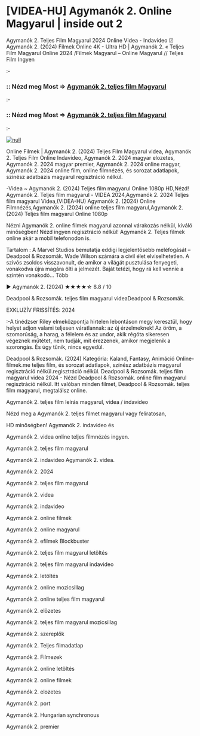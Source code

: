 # [VIDEA-HU] Agymanók 2. Online Magyarul | inside out 2



Agymanók 2. Teljes Film Magyarul 2024 Online Videa - Indavideo ☑ Agymanók 2. (2024) Filmek Online 4K - Ultra HD | Agymanók 2. « Teljes Film Magyarul Online 2024 /Filmek Magyarul – Online Magyarul // Teljes Film Ingyen

:-

### :: Nézd meg Most => [Agymanók 2. teljes film Magyarul](https://popcornflix-hd.org/hu/movie/1022789/agymank-2.html)

:-

### :: Nézd meg Most => [Agymanók 2. teljes film Magyarul](https://popcornflix-hd.org/hu/movie/1022789/agymank-2.html)

:-

[![null](https://static.wixstatic.com/media/855a25_043b5abeb4ae4d35ac003198e7fe56ed~mv2.gif)](https://popcornflix-hd.org/hu/movie/1022789/agymank-2.html)

Online Filmek | Agymanók 2. (2024) Teljes Film Magyarul videa, Agymanók 2. Teljes Film Online Indavideo, Agymanók 2. 2024 magyar elozetes, Agymanók 2. 2024 magyar premier, Agymanók 2. 2024 online magyar, Agymanók 2. 2024 online film, online filmnézés, és sorozat adatlapok, színész adatbázis magyarul regisztráció nélkül.

-Videa ~ Agymanók 2. (2024) Teljes film magyarul Online 1080p HD,Nézd! Agymanók 2. Teljes film magyarul - VIDEA 2024,Agymanók 2. 2024 Teljes film magyarul Videa,(VIDEA-HU) Agymanók 2. (2024) Online Filmnézés,Agymanók 2. (2024) online teljes film magyarul,Agymanók 2. (2024) Teljes film magyarul Online 1080p

Nézni Agymanók 2. online filmek magyarul azonnal várakozás nélkül, kiváló minőségben! Nézd ingyen regisztráció nélkül! Agymanók 2. Teljes filmek online akár a mobil telefonodon is.

Tartalom : A Marvel Studios bemutatja eddigi legjelentősebb meléfogását – Deadpool & Rozsomák. Wade Wilson számára a civil élet elviselhetetlen. A szívós zsoldos visszavonult, de amikor a világát pusztulása fenyegeti, vonakodva újra magára ölti a jelmezét. Baját tetézi, hogy rá kell vennie a szintén vonakodó… Több

▶️ Agymanók 2. (2024) ★★★★☆ 8.8 / 10

Deadpool & Rozsomák. teljes film magyarul videaDeadpool & Rozsomák.

EXKLUZÍV FRISSÍTÉS: 2024

:-A tinédzser Riley elmeközpontja hirtelen lebontáson megy keresztül, hogy helyet adjon valami teljesen váratlannak: az új érzelmeknek! Az öröm, a szomorúság, a harag, a félelem és az undor, akik régóta sikeresen végeznek műtétet, nem tudják, mit érezzenek, amikor megjelenik a szorongás. És úgy tűnik, nincs egyedül.

Deadpool & Rozsomák. (2024) Kategória: Kaland, Fantasy, Animáció Online-filmek.me teljes film, és sorozat adatlapok, színész adatbázis magyarul regisztráció nélkül.regisztráció nélkül. Deadpool & Rozsomák. teljes film magyarul videa 2024 - Nézd Deadpool & Rozsomák. online film magyarul regisztráció nélkül. Itt valóban minden filmet, Deadpool & Rozsomák. teljes film magyarul, megtalálsz online.

Agymanók 2. teljes film leírás magyarul, videa / indavideo

Nézd meg a Agymanók 2. teljes filmet magyarul vagy feliratosan, 

HD minőségben! Agymanók 2. indavideo és 

Agymanók 2. videa online teljes filmnézés ingyen. 

Agymanók 2. teljes film magyarul 

Agymanók 2. indavideo Agymanók 2. videa.

Agymanók 2. 2024

Agymanók 2. teljes film magyarul

Agymanók 2. videa

Agymanók 2. indavideo

Agymanók 2. online filmek

Agymanók 2. online magyarul

Agymanók 2. efilmek Blockbuster

Agymanók 2. teljes film magyarul letöltés

Agymanók 2. teljes film magyarul indavideo

Agymanók 2. letöltés

Agymanók 2. online mozicsillag

Agymanók 2. online teljes film magyarul

Agymanók 2. előzetes

Agymanók 2. teljes film magyarul mozicsillag

Agymanók 2. szereplők

Agymanók 2. Teljes filmadatlap

Agymanók 2. Filmezek

Agymanók 2. online letöltés

Agymanók 2. online filmek

Agymanók 2. elozetes

Agymanók 2. port

Agymanók 2. Hungarian synchronous

Agymanók 2. premier
